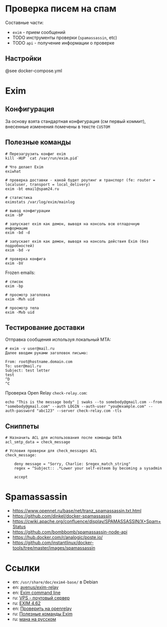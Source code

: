 # Проверка писем на спам

Составные части:

* `exim` - прием сообщений
* TODO инструменты проверки (`spamassassin`, etc)
* TODO `api` - получение информации о проверке

## Настройки

@see docker-compose.yml

# Exim

## Конфигурация

За основу взята стандартная конфигурация (см первый коммит), внесенные изменения помечены в тексте `CUSTOM`

## Полезные команды

```
# Перезагрузить конфиг exim
kill -HUP `cat /var/run/exim.pid`

# Что делает Exim
exiwhat

# проверка доставки - какой будет роутинг и транспорт (fe: router = localuser, transport = local_delivery)
exim -bt email@spam24.ru

# статистика
eximstats /var/log/exim/mainlog

# вывод конфигурации
exim -bP

# запускает exim как демон, выводя на консоль всю отладочную информацию
exim -bd -d

# запускает exim как демон, выводя на консоль действия Exim (без подробностей)
exim -bd -v

# проверка конфига
exim -bV
```

Frozen emails:

```
# список
exim -bp

# просмотр заголовка
exim -Mvh uid

# просмотр тела
exim -Mvb uid
```

## Тестирование доставки

Отправка сообщения используя локальный MTA:

```
# exim -v user@mail.ru
Далее вводим руками заголовок письма:

From: root@hostname.domain.com
To: user@mail.ru
Subject: test letter
test
^D
^C
````

Проверка Open Relay `check-relay.com`:

```
echo "This is the message body" | swaks --to somebody@gmail.com --from "somebody@gmail.com" --auth LOGIN --auth-user "you@example.com" --auth-password "abc123" --server check-relay.com -tls
```

## Сниппеты

```
# Назначить ACL для использования после команды DATA
acl_smtp_data = check_message

# Условия проверки для check_messages ACL
check_message:

    deny message = "Sorry, Charlie: $regex_match_string"
    regex = ^Subject:: .*Lower your self-esteem by becoming a sysadmin

    accept
```

# Spamassassin

* https://www.opennet.ru/base/net/tranz_spamassassin.txt.html
* https://github.com/dinkel/docker-spamassassin
* https://cwiki.apache.org/confluence/display/SPAMASSASSIN/X+Spam+Status
* https://github.com/bombbomb/spamassassin-node-api
* https://hub.docker.com/r/analogic/poste.io/
* https://github.com/instantlinux/docker-tools/tree/master/images/spamassassin


# Ссылки

* en: `/usr/share/doc/exim4-base/` в Debian
* en: [avenus/exim-relay](https://hub.docker.com/r/avenus/exim-relay/dockerfile)
* en: [Exim command line](https://www.exim.org/exim-html-current/doc/html/spec_html/ch-the_exim_command_line.html)
* ru: [VPS - почтовый сервер](https://dka-develop.ru/blog/article/7-vps-pochtovyy-server-ubuntu-debian-0607171734)
* ru: [EXIM 4.62](https://www.lissyara.su/doc/exim/4.62/the_default_configuration_file/)
* en: [Проверить на openrelay](https://beta.mxtoolbox.com/SuperTool.aspx?action=smtp)
* ru: [Полезные команды Exim](http://adminunix.ru/polezny-e-komandy-exim/)
* ru: [мана на русском](https://www.lissyara.su/doc/exim/4.62/the_default_configuration_file/)

